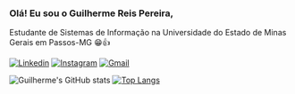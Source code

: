 ### Olá! Eu sou o Guilherme Reis Pereira, 
Estudante de Sistemas de Informação na Universidade do Estado de Minas Gerais em  Passos-MG 😁👍

[![Linkedin](https://img.shields.io/badge/LinkedIn-0077B5?style=for-the-badge&logo=linkedin&logoColor=white)](https://www.linkedin.com/in/guilherme-pereira-102b13271)
[![Instagram](https://img.shields.io/badge/Instagram-E4405F?style=for-the-badge&logo=instagram&logoColor=white)](https://www.instagram.com/guilherme_reispereira/)
[![Gmail](https://img.shields.io/badge/Gmail-D14836?style=for-the-badge&logo=gmail&logoColor=white)](https://malito:guilhermerp2004@gmail.com)


![Guilherme's GitHub stats](https://github-readme-stats.vercel.app/api?username=DevGuiPereira&show_icons=true&theme=radical)
[![Top Langs](https://github-readme-stats.vercel.app/api/top-langs/?username=DevGuiPereira&layout=donut)](https://github.com/DevGuiPereira/github-readme-stats)
